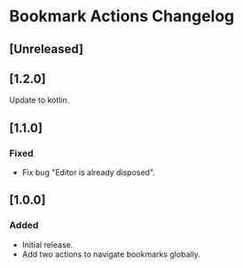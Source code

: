 # Bookmark Actions Changelog

## [Unreleased]

## [1.2.0]
Update to kotlin.

## [1.1.0]
### Fixed
- Fix bug "Editor is already disposed".

## [1.0.0]
### Added
- Initial release.
- Add two actions to navigate bookmarks globally.